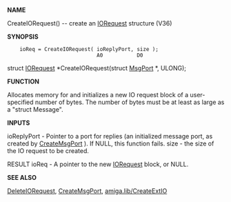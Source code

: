 
**NAME**

CreateIORequest() -- create an [IORequest](IORequest) structure  (V36)

**SYNOPSIS**

```
    ioReq = CreateIORequest( ioReplyPort, size );
                             A0           D0

```
struct [IORequest](IORequest) *CreateIORequest(struct [MsgPort](MsgPort) *, ULONG);

**FUNCTION**

Allocates memory for and initializes a new IO request block
of a user-specified number of bytes.  The number of bytes
must be at least as large as a &#034;struct Message&#034;.

**INPUTS**

ioReplyPort - Pointer to a port for replies (an initialized message
port, as created by [CreateMsgPort](CreateMsgPort) ).  If NULL, this
function fails.
size - the size of the IO request to be created.

RESULT
ioReq - A pointer to the new [IORequest](IORequest) block, or NULL.

**SEE ALSO**

[DeleteIORequest](DeleteIORequest), [CreateMsgPort](CreateMsgPort), [amiga.lib/CreateExtIO](amiga.lib/CreateExtIO)
